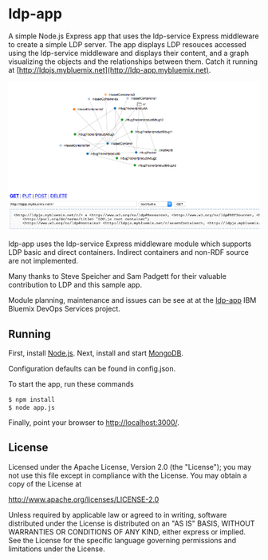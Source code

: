 # ldp-app

A simple Node.js Express app that uses the ldp-service Express middleware to create a simple LDP server.  The app displays LDP resouces accessed using the ldp-service middleware and displays their content, and a graph visualizing the objects and the relationships between them. Catch it running at
[http://ldpjs.mybluemix.net](http://ldp-app.mybluemix.net).

![ldp-app Screenshot](screenshot.png "ldp-app Screenshot")

ldp-app uses the ldp-service Express middleware module which supports LDP basic and direct containers. Indirect containers and non-RDF source are not implemented.

Many thanks to Steve Speicher and Sam Padgett for their valuable contribution to LDP and this sample app.

Module planning, maintenance and issues can be see at at the [ldp-app](https://hub.jazz.net/project/jamsden/ldp-app/overview) IBM Bluemix DevOps Services project.


## Running

First, install [Node.js](http://nodejs.org). Next, install and start
[MongoDB](http://docs.mongodb.org/manual/installation/).

Configuration defaults can be found in config.json.

To start the app, run these commands

    $ npm install
    $ node app.js

Finally, point your browser to
[http://localhost:3000/](http://localhost:3000/).

## License

Licensed under the Apache License, Version 2.0 (the "License");
you may not use this file except in compliance with the License.
You may obtain a copy of the License at

   http://www.apache.org/licenses/LICENSE-2.0

Unless required by applicable law or agreed to in writing, software
distributed under the License is distributed on an "AS IS" BASIS,
WITHOUT WARRANTIES OR CONDITIONS OF ANY KIND, either express or implied.
See the License for the specific language governing permissions and
limitations under the License.
